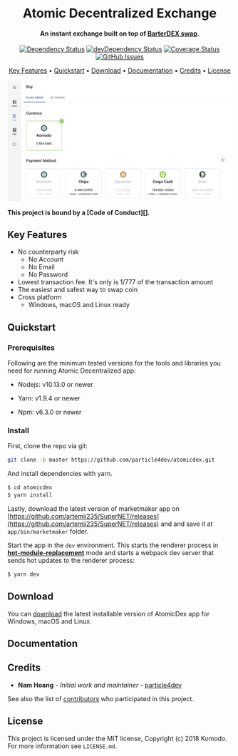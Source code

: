 <h1 align="center">
  <br>
  Atomic Decentralized Exchange 
  <br>
</h1>

<h4 align="center">An instant exchange built on top of <a href="https://komodoplatform.com/atomic-swaps/" target="_blank">BarterDEX swap</a>.</h4>

<div align="center">

[![Dependency Status](https://david-dm.org/particle4dev/atomicdex.svg)](https://david-dm.org/particle4dev/atomicdex)
[![devDependency Status](https://david-dm.org/particle4dev/atomicdex/dev-status.svg)](https://david-dm.org/particle4dev/atomicdex#info=devDependencies)
[![Coverage Status](https://coveralls.io/repos/github/particle4dev/atomicdex/badge.svg)](https://coveralls.io/github/particle4dev/atomicdex)
[![GitHub Issues](https://img.shields.io/github/issues/particle4dev/atomicdex.svg)](https://github.com/particle4dev/atomicdex/issues)

</div>

<p align="center">
  <a href="#key-features">Key Features</a> •
  <a href="#quickstart">Quickstart</a> •
  <a href="#download">Download</a> •
  <a href="#documentation">Documentation</a> •
  <a href="#credits">Credits</a> •
  <a href="#license">License</a>
</p>

![screenshot](/docs/pictures/demo-dec-11-2018-15-54-48.png)

**This project is bound by a [Code of Conduct][].**

## Key Features

- No counterparty risk
  - No Account
  - No Email
  - No Password
- Lowest transaction fee. It's only is 1/777 of the transaction amount
- The easiest and safest way to swap coin
- Cross platform
  - Windows, macOS and Linux ready

## Quickstart

### Prerequisites

Following are the minimum tested versions for the tools and libraries you need for running Atomic Decentralized app:

- Nodejs: v10.13.0 or newer

- Yarn: v1.9.4 or newer

- Npm: v6.3.0 or newer

### Install

First, clone the repo via git:

```bash
git clone -b master https://github.com/particle4dev/atomicdex.git
```

And install dependencies with yarn.

```bash
$ cd atomicdex
$ yarn install
```

Lastly, download the latest version of marketmaker app on [https://github.com/artemii235/SuperNET/releases](https://github.com/artemii235/SuperNET/releases) and and save it at `app/bin/marketmaker` folder.

Start the app in the `dev` environment. This starts the renderer process in [**hot-module-replacement**](https://webpack.js.org/guides/hmr-react/) mode and starts a webpack dev server that sends hot updates to the renderer process:

```bash
$ yarn dev
```

## Download

You can [download](https://github.com/particle4dev/atomicdex/releases) the latest installable version of AtomicDex app for Windows, macOS and Linux.

## Documentation

## Credits

- **Nam Hoang** - _Initial work and maintainer_ - [particle4dev](https://github.com/particle4dev)

See also the list of [contributors](https://github.com/particle4dev/atomicdex/blob/master/AUTHORS.md) who participated in this project.

## License

This project is licensed under the MIT license, Copyright (c) 2018 Komodo. For more information see `LICENSE.md`.

